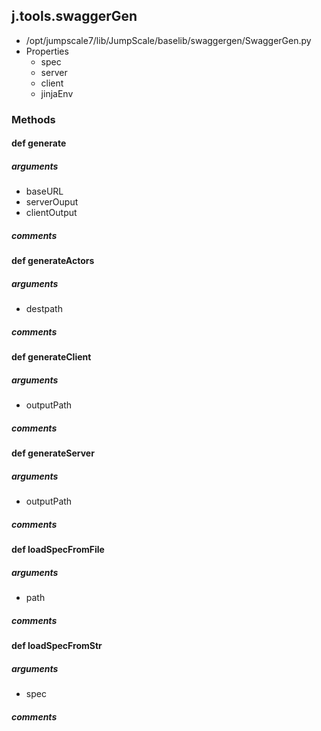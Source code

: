 ## j.tools.swaggerGen

- /opt/jumpscale7/lib/JumpScale/baselib/swaggergen/SwaggerGen.py
- Properties
    - spec
    - server
    - client
    - jinjaEnv

### Methods

#### def generate 
##### arguments

- baseURL
- serverOuput
- clientOutput

##### comments

#### def generateActors 
##### arguments

- destpath

##### comments

#### def generateClient 
##### arguments

- outputPath

##### comments

#### def generateServer 
##### arguments

- outputPath

##### comments

#### def loadSpecFromFile 
##### arguments

- path

##### comments

#### def loadSpecFromStr 
##### arguments

- spec

##### comments

